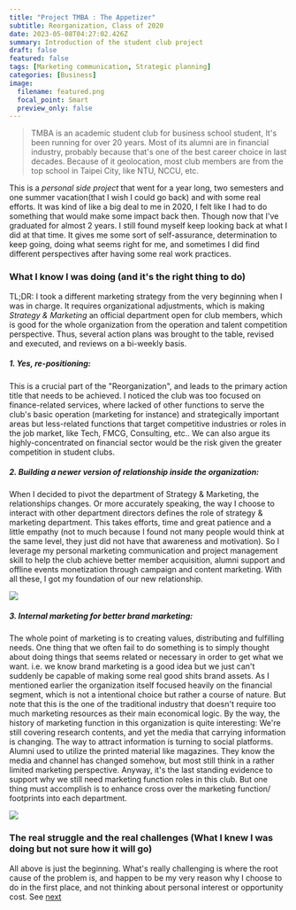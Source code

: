 ```yaml
---
title: "Project TMBA : The Appetizer"
subtitle: Reorganization, Class of 2020
date: 2023-05-08T04:27:02.426Z
summary: Introduction of the student club project
draft: false
featured: false
tags: [Marketing communication, Strategic planning]
categories: [Business]
image:
  filename: featured.png
  focal_point: Smart
  preview_only: false
---
```

> TMBA is an academic student club for business school student, It's been running for over 20 years. Most of its alumni are in financial industry, probably because that's one of the best career choice in last decades. Because of it geolocation, most club members are from the top school in Taipei City, like NTU, NCCU, etc.

This is a <i>personal side project</i> that went for a year long, two semesters and one summer vacation(that I wish I could go back) and with some real efforts. It was kind of like a big deal to me in 2020, I felt like I had to do something that would make some impact back then. Though now that I've graduated for almost 2 years. I still found myself keep looking back at what I did at that time. It gives me some sort of self-assurance, determination to keep going, doing what seems right for me, and sometimes I did find different perspectives after having some real work practices.

### What I know I was doing (and it's the right thing to do)

TL;DR: I took a different marketing strategy from the very beginning when I was in charge. It requires organizational adjustments, which is making *Strategy & Marketing* an official department open for club members, which is good for the whole organization from the operation and talent competition perspective. Thus, several action plans was brought to the table, revised and executed, and reviews on a bi-weekly basis. 

##### 1. Yes, re-positioning:

This is a crucial part of the "Reorganization", and leads to the primary action title that needs to be achieved. I noticed the club was too focused on finance-related services, where lacked of other functions to serve the club's basic operation (marketing for instance) and strategically important areas but less-related functions that target competitive industries or roles in the job market, like Tech, FMCG, Consulting, etc.. We can also argue its highly-concentrated on financial sector would be the risk given the greater competition in student clubs.
</br>

##### 2. Building a newer version of relationship inside the organization:

When I decided to pivot the department of Strategy & Marketing, the relationships changes. Or more accurately speaking, the way I choose to interact with other department directors defines the role of strategy & marketing department. This takes efforts, time and great patience and a little empathy (not to much because I found not many people would think at the same level, they just did not have that awareness and motivation). So I leverage my personal marketing communication and project management skill to help the club achieve better member acquisition, alumni support and offline events monetization through campaign and content marketing. With all these, I got my foundation of our new relationship. </br>

![](./image/p2.png)



##### 3. Internal marketing for better brand marketing:

The whole point of marketing is to creating values, distributing and fulfilling needs. One thing that we often fail to do something is to simply thought about doing things that seems related or necessary in order to get what we want. i.e. we know brand marketing is a good idea but we just can't suddenly be capable of making some real good shits brand assets. As I mentioned earlier the organization itself focused heavily on the financial segment, which is not a intentional choice but rather a course of nature. But note that this is the one of the traditional industry that doesn't require too much marketing resources as their main economical logic. By the way, the history of marketing function in this organization is quite interesting: We're still covering research contents, and yet the media that carrying information is changing. The way to attract information is turning to social platforms. Alumni used to utilize the printed material like magazines. They know the media and channel has changed somehow, but most still think in a rather limited marketing perspective. Anyway, it's the last standing evidence to support why we still need marketing function roles in this club. But one thing must accomplish is to enhance cross over the marketing function/ footprints into each department.  


![](./image/p1.png)

### The real struggle and the real challenges (What I knew I was doing but not sure how it will go)

All above is just the beginning. What's really challenging is where the root cause of the problem is, and happen to be my very reason why I choose to do in the first place, and not thinking about personal interest or opportunity cost. See [next](/project/tmba-2/) 